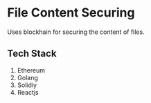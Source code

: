 # File Content Securing

Uses blockhain for securing the content of files.


## Tech Stack
1. Ethereum
2. Golang
3. Solidiy
4. Reactjs
